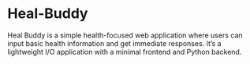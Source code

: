 # Heal-Buddy
Heal Buddy is a simple health-focused web application where users can input basic health information and get immediate responses. It’s a lightweight I/O application with a minimal frontend and Python backend.
